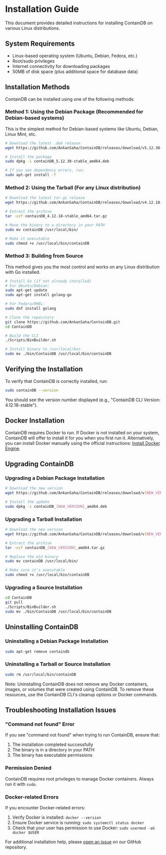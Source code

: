 # Installation Guide

This document provides detailed instructions for installing ContainDB on various Linux distributions.

## System Requirements

- Linux-based operating system (Ubuntu, Debian, Fedora, etc.)
- Root/sudo privileges
- Internet connectivity for downloading packages
- 50MB of disk space (plus additional space for database data)

## Installation Methods

ContainDB can be installed using one of the following methods:

### Method 1: Using the Debian Package (Recommended for Debian-based systems)

This is the simplest method for Debian-based systems like Ubuntu, Debian, Linux Mint, etc.

```bash
# Download the latest .deb release
wget https://github.com/AnkanSaha/ContainDB/releases/download/v5.12.30-stable/containDB_5.12.30-stable_amd64.deb

# Install the package
sudo dpkg -i containDB_5.12.30-stable_amd64.deb

# If you see dependency errors, run:
sudo apt-get install -f
```

### Method 2: Using the Tarball (For any Linux distribution)

```bash
# Download the latest tar.gz release
wget https://github.com/AnkanSaha/ContainDB/releases/download/v4.12.18-stable/containDB_4.12.18-stable_amd64.tar.gz

# Extract the archive
tar -xzf containDB_4.12.18-stable_amd64.tar.gz

# Move the binary to a directory in your PATH
sudo mv containDB /usr/local/bin/

# Make it executable
sudo chmod +x /usr/local/bin/containDB
```

### Method 3: Building from Source

This method gives you the most control and works on any Linux distribution with Go installed.

```bash
# Install Go (if not already installed)
# For Ubuntu/Debian:
sudo apt-get update
sudo apt-get install golang-go

# For Fedora/RHEL:
sudo dnf install golang

# Clone the repository
git clone https://github.com/AnkanSaha/ContainDB.git
cd ContainDB

# Build the CLI
./Scripts/BinBuilder.sh

# Install binary to /usr/local/bin
sudo mv ./bin/ContainDB /usr/local/bin/containDB
```

## Verifying the Installation

To verify that ContainDB is correctly installed, run:

```bash
sudo containDB --version
```

You should see the version number displayed (e.g., "ContainDB CLI Version: 4.12.18-stable").

## Docker Installation

ContainDB requires Docker to run. If Docker is not installed on your system, ContainDB will offer to install it for you when you first run it. Alternatively, you can install Docker manually using the official instructions: [Install Docker Engine](https://docs.docker.com/engine/install/).

## Upgrading ContainDB

### Upgrading a Debian Package Installation

```bash
# Download the new version
wget https://github.com/AnkanSaha/ContainDB/releases/download/v[NEW_VERSION]/containDB_[NEW_VERSION]_amd64.deb

# Install the update
sudo dpkg -i containDB_[NEW_VERSION]_amd64.deb
```

### Upgrading a Tarball Installation

```bash
# Download the new version
wget https://github.com/AnkanSaha/ContainDB/releases/download/v[NEW_VERSION]/containDB_[NEW_VERSION]_amd64.tar.gz

# Extract the archive
tar -xzf containDB_[NEW_VERSION]_amd64.tar.gz

# Replace the old binary
sudo mv containDB /usr/local/bin/

# Make sure it's executable
sudo chmod +x /usr/local/bin/containDB
```

### Upgrading a Source Installation

```bash
cd ContainDB
git pull
./Scripts/BinBuilder.sh
sudo mv ./bin/ContainDB /usr/local/bin/containDB
```

## Uninstalling ContainDB

### Uninstalling a Debian Package Installation

```bash
sudo apt-get remove containdb
```

### Uninstalling a Tarball or Source Installation

```bash
sudo rm /usr/local/bin/containDB
```

Note: Uninstalling ContainDB does not remove any Docker containers, images, or volumes that were created using ContainDB. To remove these resources, use the ContainDB CLI's cleanup options or Docker commands.

## Troubleshooting Installation Issues

### "Command not found" Error

If you see "command not found" when trying to run ContainDB, ensure that:

1. The installation completed successfully
2. The binary is in a directory in your PATH
3. The binary has executable permissions

### Permission Denied

ContainDB requires root privileges to manage Docker containers. Always run it with `sudo`.

### Docker-related Errors

If you encounter Docker-related errors:

1. Verify Docker is installed: `docker --version`
2. Ensure Docker service is running: `sudo systemctl status docker`
3. Check that your user has permission to use Docker: `sudo usermod -aG docker $USER`

For additional installation help, please [open an issue](https://github.com/AnkanSaha/ContainDB/issues) on our GitHub repository.
